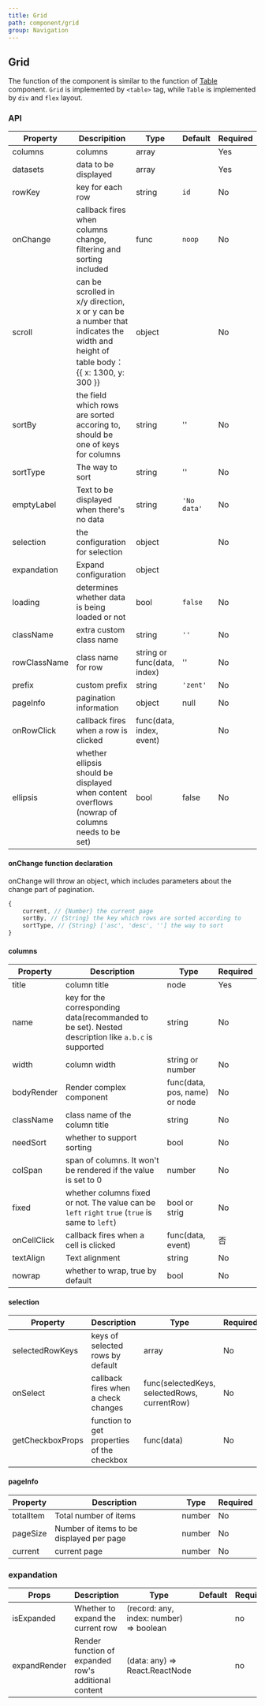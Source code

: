 ```yaml
---
title: Grid
path: component/grid
group: Navigation
---
```


## Grid

The function of the component is similar to the function of [Table](table) component. `Grid` is implemented by `<table>` tag, while `Table` is implemented by `div` and `flex` layout.

### API

| Property     | Descripition                     | Type    | Default   | Required |
| -------- | ------------------------------------ | ----- | ------- | ------- |
| columns  | columns                            | array |         |   Yes    |
| datasets | data to be displayed                         | array |         |   Yes    |
| rowKey   | key for each row                          | string |  `id`    |   No    |
| onChange | callback fires when columns change, filtering and sorting included  | func | `noop` | No    |
| scroll |  can be scrolled in x/y direction, x or y can be a number that indicates the width and height of table body：{{ x: 1300, y: 300 }}  | object |  | No   |
| sortBy   | the field which rows are sorted accoring to, should be one of keys for columns| string | '' | No |
| sortType | The way to sort                            | string  |     ''   |   No    |
| emptyLabel | Text to be displayed when there's no data                | string   | `'No data'` | No |
| selection  | the configuration for selection                | object     |         | No    |
| expandation     |  Expand configuration                                      | object        |     |         | no    |
| loading    | determines whether data is being loaded or not          | bool          | `false` | No  |
| className  | extra custom class name                    | string        | `''`   | No   |
| rowClassName | class name for row                  | string or func(data, index) |  ''   | No   |
| prefix     | custom prefix                       | string       | `'zent'` | No  |
| pageInfo   | pagination information               | object        | null   | No  |
| onRowClick | callback fires when a row is clicked                     | func(data, index, event) | | No |
| ellipsis   | whether ellipsis should be displayed when content overflows (nowrap of columns needs to be set) | bool | false | No |

#### onChange function declaration
onChange will throw an object, which includes parameters about the change part of pagination.

```js
{
	current, // {Number} the current page
	sortBy, // {String} the key which rows are sorted according to
	sortType, // {String} ['asc', 'desc', ''] the way to sort
}
```

#### columns

| Property         | Description                               | Type        | Required |
| ---------- | ----------------------------------- | ---------- | ---- |
| title      | column title                       |  node       | Yes    |
| name       | key for the corresponding data(recommanded to be set). Nested description like `a.b.c` is supported  | string   | No    |
| width      | column width                             | string or number | No    |
| bodyRender | Render complex component                        | func(data, pos, name) or node |  No  |
| className  | class name of the column title                 | string |  No  |
| needSort   | whether to support sorting  | bool   | No   |
| colSpan    | span of columns. It won't be rendered if the value is set to 0             | number | No    |
| fixed      | whether columns fixed or not. The value can be `left` `right` `true` (`true` is same to `left`) | bool or strig | No |
| onCellClick | callback fires when a cell is clicked                     | func(data, event) | 否 |
| textAlign  | Text alignment                        | string | No |
| nowrap     | whether to wrap, true by default                    | bool | No |


#### selection

| Property              | Description              | Type    | Required |
| --------------- | --------------- | ----- | ---- |
| selectedRowKeys | keys of selected rows by default            | array | No    |
| onSelect | callback fires when a check changes | func(selectedKeys, selectedRows, currentRow)  | No |
| getCheckboxProps | function to get properties of the checkbox | func(data) | No |


#### pageInfo

| Property              | Description              | Type  | Required |
| --------------- | --------------- | --- | ----- |
| totalItem | Total number of items | number| No    |
| pageSize | Number of items to be displayed per page   | number | No    |
| current | current page | number | No |

### expandation

| Props              | Description              | Type    |  Default | Required |
| --------------- | --------------- | ----- | ---- | ----- |
| isExpanded | Whether to expand the current row | (record: any, index: number) => boolean |  | no    |
| expandRender        | Render function of expanded row's additional content | (data: any) => React.ReactNode |  | no

<style>
  .switch {
		margin-bottom: 10px;
  }
  .big-size {
  	font-size: 20px;
  }
</style>
